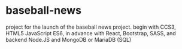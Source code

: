 # baseball-news
project for the launch of the baseball news project. begin with CCS3, HTML5 JavaScript ES6, in advance with React, Bootstrap, SASS, and backend Node.JS and MongoDB or MariaDB (SQL)
